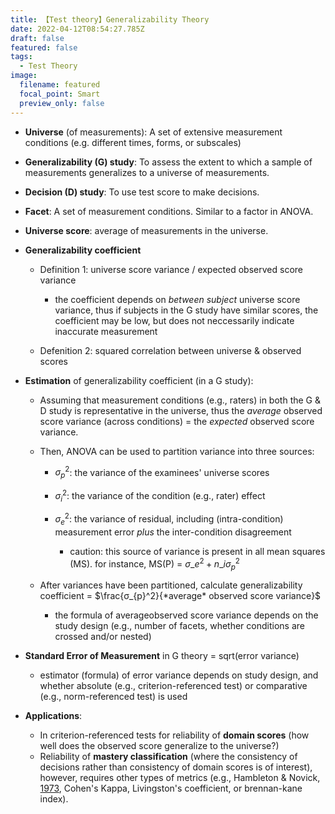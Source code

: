```yaml
---
title: 【Test theory】Generalizability Theory
date: 2022-04-12T08:54:27.785Z
draft: false
featured: false
tags:
  - Test Theory
image:
  filename: featured
  focal_point: Smart
  preview_only: false
---
```

* **Universe** (of measurements): A set of extensive measurement conditions (e.g. different times, forms, or subscales)
* **Generalizability (G) study**: To assess the extent to which a sample of measurements generalizes to a universe of measurements.
* **Decision (D) study**: To use test score to make decisions.
* **Facet**: A set of measurement conditions. Similar to a factor in ANOVA.
* **Universe score**: average of measurements in the universe.
* **Generalizability coefficient**

  * Definition 1: universe score variance / expected observed score variance

    * the coefficient depends on *between subject* universe score variance, thus if subjects in the G study have similar scores, the coefficient may be low, but does not neccessarily indicate inaccurate measurement
  * Defenition 2: squared correlation between universe & observed scores
* **Estimation** of generalizability coefficient (in a G study):

  * Assuming that measurement conditions (e.g., raters) in both the G & D study is representative in the universe, thus the *average* observed score variance (across conditions) = the *expected* observed score variance.
  * Then, ANOVA can be used to partition variance into three sources:

    * $σ_{p}^2$: the variance of the examinees' universe scores
    * $σ_{i}^2$: the variance of the condition (e.g., rater) effect
    * $σ_{e}^2$: the variance of residual, including (intra-condition) measurement error *plus* the inter-condition disagreement

      * caution: this source of variance is present in all mean squares (MS). for instance, MS(P) = $σ\_{e}^2 + n\_{i}σ_{p}^2$
  * After variances have been partitioned, calculate generalizability coefficient = $\frac{σ_{p}^2}{*average* observed score variance}$

    * the formula of averageobserved score variance depends on the study design (e.g., number of facets, whether conditions are crossed and/or nested)
* **Standard Error of Measurement** in G theory = sqrt(error variance)

  * estimator (formula) of error variance depends on study design, and  whether absolute (e.g., criterion-referenced test) or comparative (e.g., norm-referenced test) is used
* **Applications**:

  * In criterion-referenced tests for reliability of **domain scores** (how well does the observed score generalize to the universe?)
  * Reliability of **mastery classification** (where the consistency of decisions rather than consistency of domain scores is of interest), however, requires other types of metrics (e.g., Hambleton & Novick, [1973](https://doi.org/10.1111/j.1745-3984.1973.tb00793.x), Cohen's Kappa, Livingston's coefficient, or brennan-kane index).